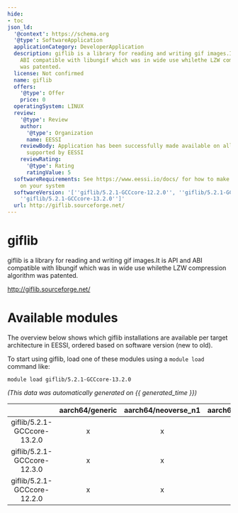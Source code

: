 ```yaml
---
hide:
- toc
json_ld:
  '@context': https://schema.org
  '@type': SoftwareApplication
  applicationCategory: DeveloperApplication
  description: giflib is a library for reading and writing gif images.It is API and
    ABI compatible with libungif which was in wide use whilethe LZW compression algorithm
    was patented.
  license: Not confirmed
  name: giflib
  offers:
    '@type': Offer
    price: 0
  operatingSystem: LINUX
  review:
    '@type': Review
    author:
      '@type': Organization
      name: EESSI
    reviewBody: Application has been successfully made available on all architectures
      supported by EESSI
    reviewRating:
      '@type': Rating
      ratingValue: 5
  softwareRequirements: See https://www.eessi.io/docs/ for how to make EESSI available
    on your system
  softwareVersion: '[''giflib/5.2.1-GCCcore-12.2.0'', ''giflib/5.2.1-GCCcore-12.3.0'',
    ''giflib/5.2.1-GCCcore-13.2.0'']'
  url: http://giflib.sourceforge.net/
---
```


giflib
======


giflib is a library for reading and writing gif images.It is API and ABI compatible with libungif which was in wide use whilethe LZW compression algorithm was patented.

http://giflib.sourceforge.net/
# Available modules


The overview below shows which giflib installations are available per target architecture in EESSI, ordered based on software version (new to old).

To start using giflib, load one of these modules using a `module load` command like:

```shell
module load giflib/5.2.1-GCCcore-13.2.0
```

*(This data was automatically generated on {{ generated_time }})*  

| |aarch64/generic|aarch64/neoverse_n1|aarch64/neoverse_v1|aarch64/nvidia|x86_64/generic|x86_64/amd/zen2|x86_64/amd/zen3|x86_64/amd/zen4|x86_64/intel/haswell|x86_64/intel/sapphirerapids|x86_64/intel/skylake_avx512|
| :---: | :---: | :---: | :---: | :---: | :---: | :---: | :---: | :---: | :---: | :---: | :---: |
|giflib/5.2.1-GCCcore-13.2.0|x|x|x|-|x|x|x|x|x|x|x|
|giflib/5.2.1-GCCcore-12.3.0|x|x|x|-|x|x|x|x|x|x|x|
|giflib/5.2.1-GCCcore-12.2.0|x|x|x|-|x|x|x|x|x|x|x|
